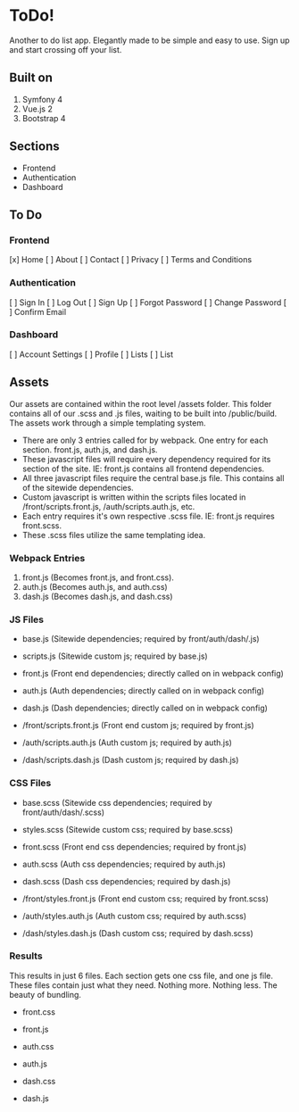 # ToDo!
Another to do list app. Elegantly made to be simple and easy to use. Sign up and start crossing off your list.

## Built on
1. Symfony 4
2. Vue.js 2
3. Bootstrap 4


## Sections
- Frontend
- Authentication
- Dashboard


## To Do

### Frontend
[x] Home
[ ] About
[ ] Contact
[ ] Privacy
[ ] Terms and Conditions

### Authentication
[ ] Sign In
[ ] Log Out
[ ] Sign Up
[ ] Forgot Password
[ ] Change Password
[ ] Confirm Email

### Dashboard
[ ] Account Settings
[ ] Profile
[ ] Lists
[ ] List


## Assets
 
 Our assets are contained within the root level /assets folder. This folder contains all of our .scss and .js files, waiting to be built into /public/build. The assets work through a simple templating system.
 
 - There are only 3 entries called for by webpack. One entry for each section. front.js, auth.js, and dash.js.
 - These javascript files will require every dependency required for its section of the site. IE: front.js contains all frontend dependencies.
 - All three javascript files require the central base.js file. This contains all of the sitewide dependencies.
 - Custom javascript is written within the scripts files located in /front/scripts.front.js, /auth/scripts.auth.js, etc. 
 - Each entry requires it's own respective .scss file. IE: front.js requires front.scss.
 - These .scss files utilize the same templating idea.
 
 ### Webpack Entries
 1. front.js (Becomes front.js, and front.css).
 2. auth.js (Becomes auth.js, and auth.css) 
 3. dash.js (Becomes dash.js, and dash.css) 

 ### JS Files
 - base.js (Sitewide dependencies; required by front/auth/dash/.js)
 - scripts.js (Sitewide custom js; required by base.js)
 
 - front.js (Front end dependencies; directly called on in webpack config)
 - auth.js (Auth dependencies; directly called on in webpack config)
 - dash.js (Dash dependencies; directly called on in webpack config)
 
 - /front/scripts.front.js (Front end custom js; required by front.js)
 - /auth/scripts.auth.js (Auth custom js; required by auth.js)
 - /dash/scripts.dash.js (Dash custom js; required by dash.js)
 
 
 ### CSS Files
  - base.scss (Sitewide css dependencies; required by front/auth/dash/.scss)
  - styles.scss (Sitewide custom css; required by base.scss)
  
  - front.scss (Front end css dependencies; required by front.js)
  - auth.scss (Auth css dependencies; required by auth.js)
  - dash.scss (Dash css dependencies; required by dash.js)
  
  - /front/styles.front.js (Front end custom css; required by front.scss)
  - /auth/styles.auth.js (Auth custom css; required by auth.scss)
  - /dash/styles.dash.js (Dash custom css; required by dash.scss)
  
  
  ### Results
  This results in just 6 files. Each section gets one css file, and one js file. These files contain just what they need. Nothing more. Nothing less. The beauty of bundling.
  
  - front.css
  - front.js
  
  - auth.css
  - auth.js
  
  - dash.css
  - dash.js
